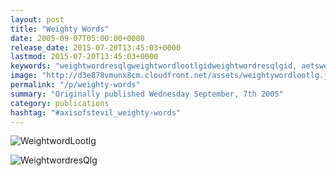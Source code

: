 ```yaml
---
layout: post
title: "Weighty Words"
date: 2005-09-07T05:00:00+0000
release_date: 2015-07-20T13:45:03+0000
lastmod: 2015-07-20T13:45:03+0000
keywords: "weightwordresqlgweightwordlootlgidweightwordresqlgid, aetsweightywordresqlgjpg, weightwordlootlgid, aetsweightywordlootlgjpg"
image: "http://d3e878vmunx8cm.cloudfront.net/assets/weightywordlootlg.jpg"
permalink: "/p/weighty-words"
summary: "Originally published Wednesday September, 7th 2005"
category: publications
hashtag: "#axisofstevil_weighty-words"
---
```


[id_1]: http://d3e878vmunx8cm.cloudfront.net/assets/weightywordlootlg.jpg "WeightwordLootlg"[id_2]: http://d3e878vmunx8cm.cloudfront.net/assets/weightywordresQlg.jpg "WeightwordresQlg"
![WeightwordLootlg][id_1]

![WeightwordresQlg][id_2]
